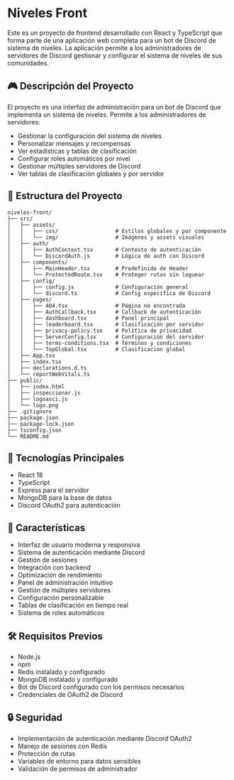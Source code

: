 # Niveles Front

Este es un proyecto de frontend desarrollado con React y TypeScript que forma parte de una aplicación web completa para un bot de Discord de sistema de niveles. La aplicación permite a los administradores de servidores de Discord gestionar y configurar el sistema de niveles de sus comunidades.

## 🎮 Descripción del Proyecto

El proyecto es una interfaz de administración para un bot de Discord que implementa un sistema de niveles. Permite a los administradores de servidores:

- Gestionar la configuración del sistema de niveles
- Personalizar mensajes y recompensas
- Ver estadísticas y tablas de clasificación
- Configurar roles automáticos por nivel
- Gestionar múltiples servidores de Discord
- Ver tablas de clasificación globales y por servidor

## 📁 Estructura del Proyecto

```
niveles-front/
├── src/
│   ├── assets/
│   │   ├── css/                  # Estilos globales y por componente
│   │   └── img/                  # Imágenes y assets visuales
│   ├── auth/
│   │   ├── AuthContext.tsx       # Contexto de autenticación
│   │   └── DiscordAuth.js        # Lógica de auth con Discord
│   ├── components/
│   │   ├── MainHeader.tsx        # Predefinido de Header
│   │   └── ProtectedRoute.tsx    # Proteger rutas sin loguear
│   ├── config/
│   │   ├── config.js             # Configuración general
│   │   └── discord.ts            # Config específica de Discord
│   ├── pages/
│   │   ├── 404.tsx               # Página no encontrada
│   │   ├── AuthCallback.tsx      # Callback de autenticación
│   │   ├── dashboard.tsx         # Panel principal
│   │   ├── leaderboard.tsx       # Clasificación por servidor
│   │   ├── privacy-policy.tsx    # Política de privacidad
│   │   ├── ServerConfig.tsx      # Configuración del servidor
│   │   ├── terms-conditions.tsx  # Términos y condiciones
│   │   └── TopGlobal.tsx         # Clasificación global
│   ├── App.tsx                  
│   ├── index.tsx                 
│   ├── declarations.d.ts         
|   └── reportWebVitals.ts         
├── public/
│   ├── index.html
│   ├── inspeccionar.js
│   ├── logoasci.js
│   └── logo.png
├── .gitignore
├── package.json
├── package-lock.json
├── tsconfig.json
└── README.md
```

## 🚀 Tecnologías Principales

- React 18
- TypeScript
- Express para el servidor
- MongoDB para la base de datos
- Discord OAuth2 para autenticación

## 📱 Características

- Interfaz de usuario moderna y responsiva
- Sistema de autenticación mediante Discord
- Gestión de sesiones
- Integración con backend
- Optimización de rendimiento
- Panel de administración intuitivo
- Gestión de múltiples servidores
- Configuración personalizable
- Tablas de clasificación en tiempo real
- Sistema de roles automáticos

## 🛠️ Requisitos Previos

- Node.js
- npm
- Redis instalado y configurado
- MongoDB instalado y configurado
- Bot de Discord configurado con los permisos necesarios
- Credenciales de OAuth2 de Discord

## 🔒 Seguridad

- Implementación de autenticación mediante Discord OAuth2
- Manejo de sesiones con Redis
- Protección de rutas
- Variables de entorno para datos sensibles
- Validación de permisos de administrador


